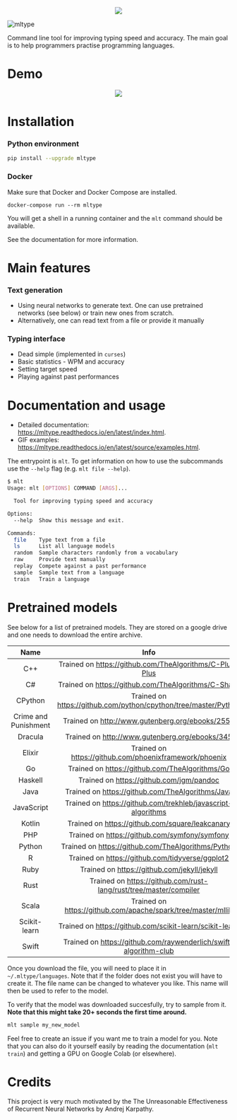 <p align="center">
  <img src="https://user-images.githubusercontent.com/18519371/97606153-c19c2700-1a0f-11eb-9faf-876f266b4585.png">
</p>

![mltype](https://github.com/jankrepl/mltype/workflows/mltype/badge.svg)

Command line tool for improving typing speed and accuracy. The main goal is
to help programmers practise programming languages.

# Demo
<p align="center">
  <img src="https://i.imgur.com/uz1046g.gif">
</p>

# Installation
### Python environment
```bash
pip install --upgrade mltype
```

### Docker
Make sure that Docker and Docker Compose are installed.
```
docker-compose run --rm mltype
```
You will get a shell in a running container and the `mlt` command should be
available. 

See the documentation for more information.

# Main features
### Text generation

- Using neural networks to generate text. One can use
  pretrained networks (see below) or train new ones from scratch.
- Alternatively, one can read text from a file or provide it manually

### Typing interface
- Dead simple (implemented in `curses`)
- Basic statistics - WPM and accuracy
- Setting target speed
- Playing against past performances

# Documentation and usage
- Detailed documentation: https://mltype.readthedocs.io/en/latest/index.html.
- GIF examples: https://mltype.readthedocs.io/en/latest/source/examples.html. 

The entrypoint is `mlt`. To get information on how to use the subcommands
use the `--help` flag (e.g. `mlt file --help`).

```bash
$ mlt
Usage: mlt [OPTIONS] COMMAND [ARGS]...

  Tool for improving typing speed and accuracy

Options:
  --help  Show this message and exit.

Commands:
  file    Type text from a file
  ls      List all language models
  random  Sample characters randomly from a vocabulary
  raw     Provide text manually
  replay  Compete against a past performance
  sample  Sample text from a language
  train   Train a language
```

# Pretrained models
See below for a list of pretrained models. They are stored on a google drive
and one needs to download the entire archive.

|         Name         	|                               Info                              	| Link                                                                                       	|
|:--------------------:	|:---------------------------------------------------------------:	|--------------------------------------------------------------------------------------------	|
| C++                  	| Trained on https://github.com/TheAlgorithms/C-Plus-Plus         	| [link](https://drive.google.com/file/d/1ea49gaUWJea_-nnT4aI2TpwfG5OLQdlw/view?usp=sharing) 	|
| C#                  	| Trained on https://github.com/TheAlgorithms/C-Sharp           	| [link](https://drive.google.com/file/d/1_SEze1jUN0YKZDx-WOEucZ-y9pAc5SLX/view?usp=sharing) 	|
| CPython              	| Trained on https://github.com/python/cpython/tree/master/Python 	| [link](https://drive.google.com/file/d/1aKnOkxcSYdpXYCB6yMOpbGJIw2ribVEq/view?usp=sharing) 	|
| Crime and Punishment 	| Trained on http://www.gutenberg.org/ebooks/2554                 	| [link](https://drive.google.com/file/d/1-KgO-9X3z-Xr2SLAgAI_Ijllw7L9MFpN/view?usp=sharing) 	|
| Dracula              	| Trained on http://www.gutenberg.org/ebooks/345                  	| [link](https://drive.google.com/file/d/1Fx2cZ4gOaioJymsUCY_Q620Yk53bZQeK/view?usp=sharing) 	|
| Elixir              	| Trained on https://github.com/phoenixframework/phoenix                | [link](https://drive.google.com/file/d/19fgnGp3oyFEBvy2HtsMZjnzrUy7L2qWa/view?usp=sharing) 	|
| Go            	| Trained on https://github.com/TheAlgorithms/Go    	                | [link](https://drive.google.com/file/d/1VOw0zCa4xRgfeRz41loPkQRwcWadeV-o/view?usp=sharing) 	|
| Haskell            	| Trained on https://github.com/jgm/pandoc      	                | [link](https://drive.google.com/file/d/16IAu3iMhuHIyiYsw6OwkCKtBy3qOVWd0/view?usp=sharing) 	|
| Java            	| Trained on https://github.com/TheAlgorithms/Java    	                | [link](https://drive.google.com/file/d/1-08erirNC1GbuRLcFzQIfjwbhB40_wiA/view?usp=sharing) 	|
| JavaScript           	| Trained on https://github.com/trekhleb/javascript-algorithms    	| [link](https://drive.google.com/file/d/1npW4YN7y2d4Id0WhXVnT_0--slmPEfW0/view?usp=sharing) 	|
| Kotlin           	| Trained on https://github.com/square/leakcanary    	                | [link](https://drive.google.com/file/d/1Ra5P4uQXOd87zimMqg8eyB6ONei9km6h/view?usp=sharing) 	|
| PHP           	| Trained on https://github.com/symfony/symfony    	                | [link](https://drive.google.com/file/d/17xl168mPjeL1w8-k195RDPavOxZWUY96/view?usp=sharing) 	|
| Python               	| Trained on https://github.com/TheAlgorithms/Python              	| [link](https://drive.google.com/file/d/14W-Ymi-h6jqNyqM5yGXyzwG25J3zzdn3/view?usp=sharing) 	|
| R               	| Trained on https://github.com/tidyverse/ggplot2              	        | [link](https://drive.google.com/file/d/1TgZojc2--ej4UC1ksAShDLUtDBWYf7xQ/view?usp=sharing) 	|
| Ruby               	| Trained on https://github.com/jekyll/jekyll              	        | [link](https://drive.google.com/file/d/1UMhlpI9a4Fpni1k1jQrePa8NOD8n6urq/view?usp=sharing) 	|
| Rust               	| Trained on https://github.com/rust-lang/rust/tree/master/compiler     | [link](https://drive.google.com/file/d/1CpzIs4EytZGfij7v-oltKGg4q8uepfVI/view?usp=sharing) 	|
| Scala               	| Trained on https://github.com/apache/spark/tree/master/mllib          | [link](https://drive.google.com/file/d/1ojYNJOIvWjPO3Nc9BCcY_NRrxyumAKeh/view?usp=sharing) 	|
| Scikit-learn         	| Trained on https://github.com/scikit-learn/scikit-learn         	| [link](https://drive.google.com/file/d/1Hl_DcXOSH8B6IxJ9fHBmoSkEOXFQ1q86/view?usp=sharing) 	|
| Swift         	| Trained on https://github.com/raywenderlich/swift-algorithm-club      | [link](https://drive.google.com/file/d/1f6TQQL7lvWRlq7t17B0qn-fN0CRZU71h/view?usp=sharing) 	|


Once you download the file, you will need to place it in `~/.mltype/languages`.
Note that if the folder does not exist you will have to create it. The file name
can be changed to whatever you like. This name will then be used to
refer to the model.

To verify that the model was downloaded succesfully, try to sample from it.
**Note that this might take 20+ seconds the first time around.**

```bash
mlt sample my_new_model
```

Feel free to create an issue if you want me to train a model for you. Note
that you can also do it yourself easily by reading the documentation (`mlt 
train`) and getting a GPU on Google Colab (or elsewhere).

# Credits
This project is very much motivated by the The Unreasonable Effectiveness of 
Recurrent Neural Networks by Andrej Karpathy.
